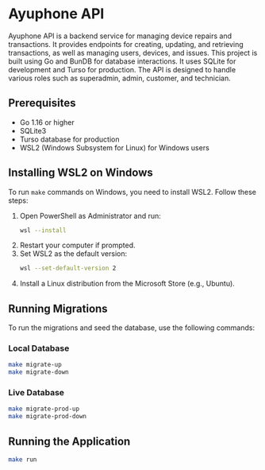 # Ayuphone API

Ayuphone API is a backend service for managing device repairs and transactions. It provides endpoints for creating, updating, and retrieving transactions, as well as managing users, devices, and issues. This project is built using Go and BunDB for database interactions. It uses SQLite for development and Turso for production. The API is designed to handle various roles such as superadmin, admin, customer, and technician.

## Prerequisites

- Go 1.16 or higher
- SQLite3
- Turso database for production
- WSL2 (Windows Subsystem for Linux) for Windows users

## Installing WSL2 on Windows

To run `make` commands on Windows, you need to install WSL2. Follow these steps:

1. Open PowerShell as Administrator and run:
   ```sh
   wsl --install
   ```
2. Restart your computer if prompted.
3. Set WSL2 as the default version:
   ```sh
   wsl --set-default-version 2
   ```
4. Install a Linux distribution from the Microsoft Store (e.g., Ubuntu).

## Running Migrations

To run the migrations and seed the database, use the following commands:

### Local Database

```sh
make migrate-up
make migrate-down
```

### Live Database

```sh
make migrate-prod-up
make migrate-prod-down
```

## Running the Application

```sh
make run
```
